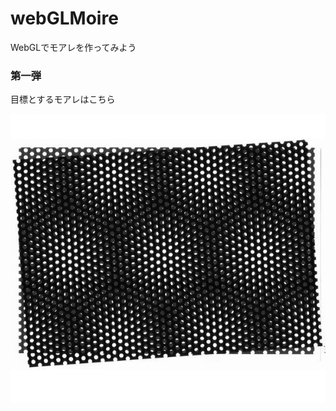 # webGLMoire
WebGLでモアレを作ってみよう

### 第一弾

目標とするモアレはこちら

<img src="https://github.com/tkskto/webGLMoire/blob/images/document/moire3b.jpg">

